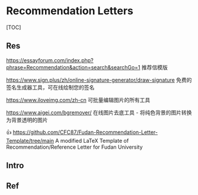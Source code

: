 # Recommendation Letters

[TOC]



## Res
https://essayforum.com/index.php?phrase=Recommendation&action=search&searchGo=1
推荐信模版

https://www.sign.plus/zh/online-signature-generator/draw-signature
免费的签名生成器工具，可在线绘制您的签名

https://www.iloveimg.com/zh-cn
可批量编辑图片的所有工具

https://www.aigei.com/bgremover/
在线图片去底工具 - 将纯色背景的图片转换为背景透明的图片

👍 https://github.com/CFC87/Fudan-Recommendation-Letter-Template/tree/main
A modified LaTeX Template of Recommendation/Reference Letter for Fudan University



## Intro


## Ref
[Sample Graduate School Recommendation Letters]: https://www.e-education.psu.edu/writingrecommendationlettersonline/node/154

[Writing Strong Letters of Recommendation | The University of British Columbia]: https://www.grad.ubc.ca/sites/default/files/doc/page/faculty_writing_strong_letters_of_recommendation.pdf

[Guide to Writing Letters of Recommendation for Law School | Harvard University]:  https://www.bu.edu/prelaw/files/2015/06/Letters-of-Recommendation.pdf

[Annotated Sample Letter of Recommendation | Purdue University]: https://owl.purdue.edu/owl/resources/writing_letters_of_recommendation_for_students/annotated_sample_letter_of_recommendation.html

[Sample letter of recommendation | UCB]: https://gsi.berkeley.edu/media/sample-recommendation-letter.pdf
